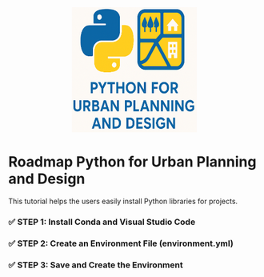 <p align="center">
<img src="https://github.com/ngocthienle/Roadmap-Python-for-Urban-Planning-and-Design/blob/main/images/Python4UPD_Logo.png" alt="Python4UPD" width="250" height="250">
</p>

# Roadmap Python for Urban Planning and Design
This tutorial helps the users easily install Python libraries for projects.

### ✅ STEP 1: Install Conda and Visual Studio Code

### ✅ STEP 2: Create an Environment File (environment.yml)

### ✅ STEP 3: Save and Create the Environment